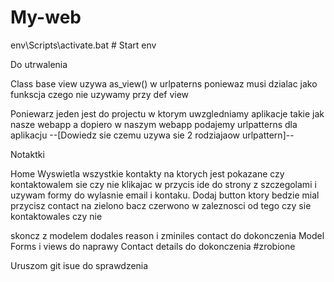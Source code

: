 # My-web
 
env\Scripts\activate.bat   # Start env 

Do utrwalenia 

Class base view uzywa as_view() w urlpaterns poniewaz musi dzialac jako funkscja czego nie uzywamy przy def view 


Poniewarz jeden jest do projectu w ktorym uwzgledniamy aplikacje takie jak nasze webapp a dopiero w naszym webapp podajemy urlpatterns dla aplikacju 
    --[Dowiedz sie czemu uzywa sie 2 rodziajaow urlpattern]--

Notaktki

Home Wyswietla wszystkie kontakty na ktorych jest pokazane czy kontaktowalem sie czy nie klikajac w przycis ide do strony
z szczegolami i uzywam formy do wylasnie email i kontaku. 
        Dodaj button ktory bedzie mial przycisz contact na zielono bacz czerwono w zaleznosci od tego czy sie kontaktowales czy nie 



skoncz z modelem dodales reason i zminiles contact do dokonczenia Model Forms i views do naprawy 
Contact details do dokonczenia 
            #zrobione 


Uruszom git isue do sprawdzenia     

